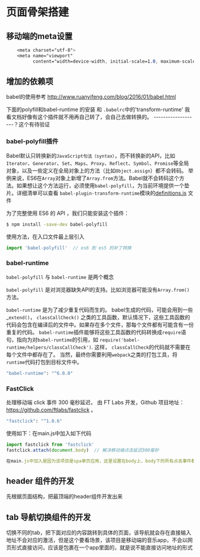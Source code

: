 # 页面骨架搭建
## 移动端的meta设置
```css
    <meta charset="utf-8">
    <meta name="viewport"
          content="width=device-width, initial-scale=1.0, maximum-scale=1.0, minimum-scale=1.0, user-scalable=no">
```

## 增加的依赖项
babel的使用参考 http://www.ruanyifeng.com/blog/2016/01/babel.html

下面的polyfill和babel-runtime 的安装 和 `.babelrc`中的'transform-runtime' 我看文档好像有这个插件就不用再自己转了，会自己去做转换的。 -------------------？这个有待验证

### babel-polyfill插件
Babel默认只转换新的`JavaScript句法（syntax）`，而不转换新的API，比如`Iterator`、`Generator`、`Set`、`Maps`、`Proxy`、`Reflect`、`Symbol`、`Promise`等全局对象，以及一些定义在全局对象上的方法（比如`Object.assign`）都不会转码。
举例来说，ES6在`Array`对象上新增了`Array.from`方法。Babel就不会转码这个方法。如果想让这个方法运行，必须使用`babel-polyfill`，为当前环境提供一个垫片。详细清单可以查看 `babel-plugin-transform-runtime`模块的[definitions.js](https://github.com/babel/babel/blob/master/packages/babel-plugin-transform-runtime/src/definitions.js) 文件

为了完整使用 ES6 的 API ，我们只能安装这个插件：

```bash
$ npm install -save-dev babel-polyfill
```

使用方法，在入口文件最上层引入
```javascript
import 'babel-polyfill'  // es6 到 es5 的补丁转换
```

### babel-runtime
`babel-polyfill` 与 `babel-runtime` 是两个概念

`babel-polyfill` 是对浏览器缺失API的支持。比如浏览器可能没有`Array.from()` 方法。

`babel-runtime` 是为了减少重复代码而生的。 babel生成的代码，可能会用到一些_`extend()`， `classCallCheck()` 之类的工具函数，默认情况下，这些工具函数的代码会包含在编译后的文件中。如果存在多个文件，那每个文件都有可能含有一份重复的代码。
`babel-runtime`插件能够将这些工具函数的代码转换成`require`语句，指向为对`babel-runtime`的引用，如 `require('babel-runtime/helpers/classCallCheck')`. 这样， `classCallCheck`的代码就不需要在每个文件中都存在了。
当然，最终你需要利用`webpack`之类的打包工具，将`runtime`代码打包到目标文件中。
```bash
"babel-runtime": "^6.0.0"
```

### FastClick
处理移动端 click 事件 300 毫秒延迟， 由 FT Labs 开发，Github 项目地址：https://github.com/ftlabs/fastclick 。
```bash
"fastclick": "^1.0.6"
```
使用如下：在main.js中加入如下代码
```javascript
import fastclick from 'fastclick'
fastclick.attach(document.body)  // 解决移动端点击延迟300毫秒

在main.js中加入是因为该项目是spa单页应用，这里设置在body上，body下的所有点击事件都被处理了。
```

## header 组件的开发
先根据页面结构，把最顶端的header组件开发出来

## tab 导航切换组件的开发
切换不同的tab，把下面对应的内容跳转到具体的页面，该导航就会存在直接输入地址不会对应的激活，但是这个要看场景，该项目是移动端的音乐app，不会以网页形式直接访问，应该是包裹在一个app里面的，就是说不能直接访问地址的形式

